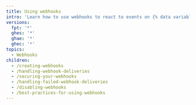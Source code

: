 ```yaml
---
title: Using webhooks
intro: 'Learn how to use webhooks to react to events on {% data variables.product.company_short %}.'
versions:
  fpt: '*'
  ghes: '*'
  ghae: '*'
  ghec: '*'
topics:
  - Webhooks
children:
  - /creating-webhooks
  - /handling-webhook-deliveries
  - /securing-your-webhooks
  - /handling-failed-webhook-deliveries
  - /disabling-webhooks
  - /best-practices-for-using-webhooks
---
```


